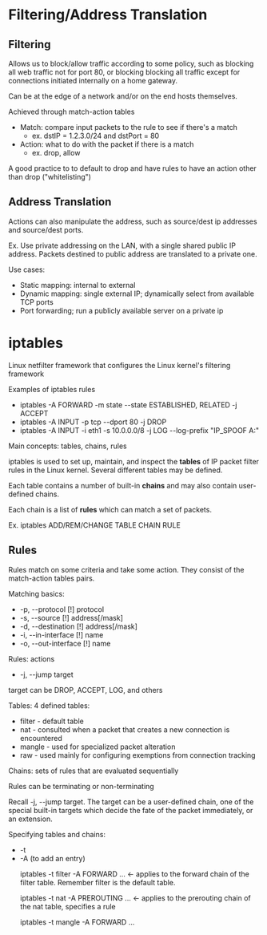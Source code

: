 # Filtering/Address Translation

## Filtering

Allows us to block/allow traffic according to some policy, such as blocking all web traffic not for port 80, or blocking blocking all traffic except for connections initiated internally on a home gateway.

Can be at the edge of a network and/or on the end hosts themselves.

Achieved through match-action tables

- Match: compare input packets to the rule to see if there's a match
    - ex. dstIP = 1.2.3.0/24 and dstPort = 80
- Action: what to do with the packet if there is a match
    - ex. drop, allow

A good practice to to default to drop and have rules to have an action other than drop ("whitelisting")

## Address Translation

Actions can also manipulate the address, such as source/dest ip addresses and source/dest ports.

Ex. Use private addressing on the LAN, with a single shared public IP address. Packets destined to public address are translated to a private one.

Use cases:

- Static mapping: internal to external
- Dynamic mapping: single external IP; dynamically select from available TCP ports
- Port forwarding; run a publicly available server on a private ip

# iptables

Linux netfilter framework that configures the Linux kernel's filtering framework

Examples of iptables rules

- iptables -A FORWARD -m state --state ESTABLISHED, RELATED -j ACCEPT
- iptables -A INPUT -p tcp --dport 80 -j DROP
- iptables -A INPUT -i eth1 -s 10.0.0.0/8 -j LOG --log-prefix "IP_SPOOF A:"

Main concepts: tables, chains, rules

iptables is used to set up, maintain, and inspect the **tables** of IP packet filter rules in the Linux kernel. Several different tables may be defined. 

Each table contains a number of built-in **chains** and may also contain user-defined chains. 

Each chain is a list of **rules** which can match a set of packets.

Ex. iptables ADD/REM/CHANGE TABLE CHAIN RULE

## Rules

Rules match on some criteria and take some action. They consist of the match-action tables pairs.

Matching basics: 

- -p, --protocol [!] protocol
- -s, --source [!] address[/mask]
- -d, --destination [!] address[/mask]
- -i, --in-interface [!] name
- -o, --out-interface [!] name

Rules: actions

- -j, --jump target

target can be DROP, ACCEPT, LOG, and others

Tables: 4 defined tables:

- filter - default table
- nat - consulted when a packet that creates a new connection is encountered
- mangle - used for specialized packet alteration
- raw - used mainly for configuring exemptions from connection tracking

Chains: sets of rules that are evaluated sequentially

Rules can be terminating or non-terminating

Recall -j, --jump target. The target can be a user-defined chain, one of the special built-in targets which decide the fate of the packet immediately, or an extension.

Specifying tables and chains:

- -t <table>
- -A <chain> (to add an entry)

iptables -t filter -A FORWARD ... <- applies to the forward chain of the filter table. Remember filter is the default table.

iptables -t nat -A PREROUTING ... <- applies to the prerouting chain of the nat table, specifies a rule

iptables -t mangle -A FORWARD ...